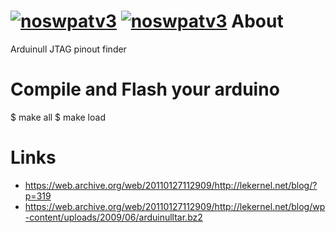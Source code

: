 [![noswpatv3](http://zoobab.wdfiles.com/local--files/start/noupcv3.jpg)](https://ffii.org/donate-now-to-save-europe-from-software-patents-says-ffii/)
[![noswpatv3](http://zoobab.wdfiles.com/local--files/start/noupcv3.jpg)](https://ffii.org/donate-now-to-save-europe-from-software-patents-says-ffii/)
About
=====

Arduinull JTAG pinout finder

Compile and Flash your arduino
==============================

$ make all
$ make load

Links
=====

* https://web.archive.org/web/20110127112909/http://lekernel.net/blog/?p=319
* https://web.archive.org/web/20110127112909/http://lekernel.net/blog/wp-content/uploads/2009/06/arduinulltar.bz2
